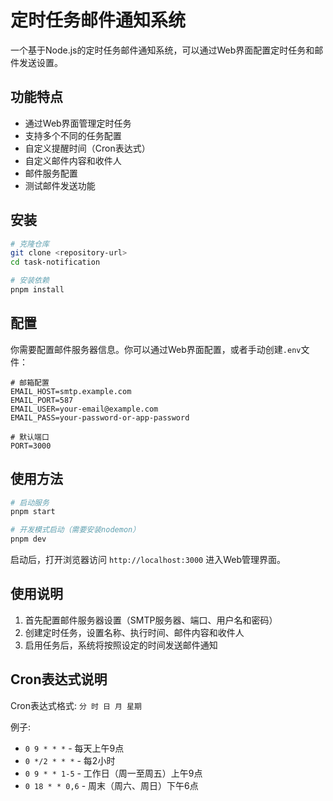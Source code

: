 # 定时任务邮件通知系统

一个基于Node.js的定时任务邮件通知系统，可以通过Web界面配置定时任务和邮件发送设置。

## 功能特点

- 通过Web界面管理定时任务
- 支持多个不同的任务配置
- 自定义提醒时间（Cron表达式）
- 自定义邮件内容和收件人
- 邮件服务配置
- 测试邮件发送功能

## 安装

```bash
# 克隆仓库
git clone <repository-url>
cd task-notification

# 安装依赖
pnpm install
```

## 配置

你需要配置邮件服务器信息。你可以通过Web界面配置，或者手动创建`.env`文件：

```
# 邮箱配置
EMAIL_HOST=smtp.example.com
EMAIL_PORT=587
EMAIL_USER=your-email@example.com
EMAIL_PASS=your-password-or-app-password

# 默认端口
PORT=3000
```

## 使用方法

```bash
# 启动服务
pnpm start

# 开发模式启动（需要安装nodemon）
pnpm dev
```

启动后，打开浏览器访问 `http://localhost:3000` 进入Web管理界面。

## 使用说明

1. 首先配置邮件服务器设置（SMTP服务器、端口、用户名和密码）
2. 创建定时任务，设置名称、执行时间、邮件内容和收件人
3. 启用任务后，系统将按照设定的时间发送邮件通知

## Cron表达式说明

Cron表达式格式: `分 时 日 月 星期`

例子:
- `0 9 * * *` - 每天上午9点
- `0 */2 * * *` - 每2小时
- `0 9 * * 1-5` - 工作日（周一至周五）上午9点
- `0 18 * * 0,6` - 周末（周六、周日）下午6点 